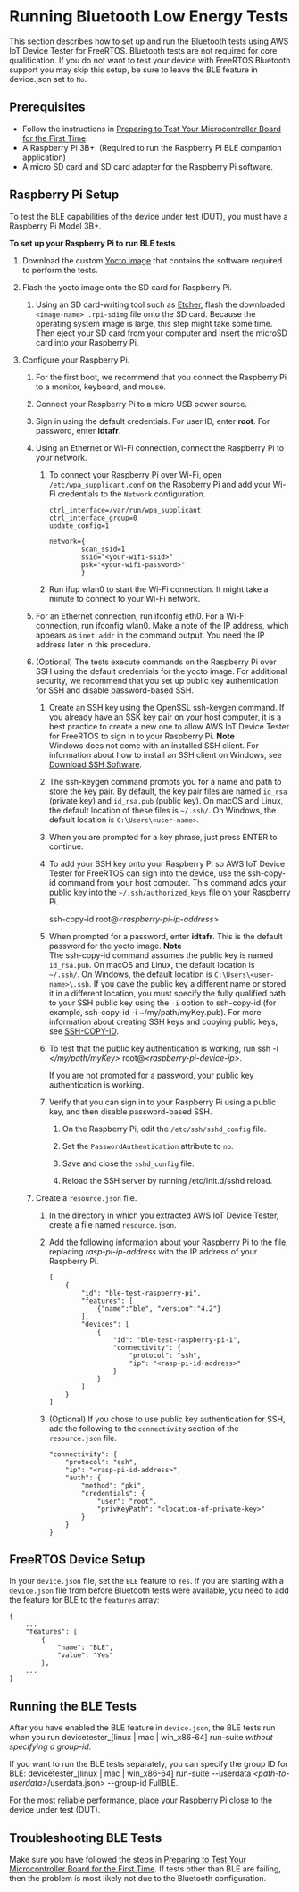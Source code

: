 # Running Bluetooth Low Energy Tests<a name="afr-bridgekeeper-dt-bt"></a>

This section describes how to set up and run the Bluetooth tests using AWS IoT Device Tester for FreeRTOS\. Bluetooth tests are not required for core qualification\. If you do not want to test your device with FreeRTOS Bluetooth support you may skip this setup, be sure to leave the BLE feature in device\.json set to `No`\.

## Prerequisites<a name="dt-bt-prereq"></a>
+ Follow the instructions in [Preparing to Test Your Microcontroller Board for the First Time](qual-steps.md)\.
+ A Raspberry Pi 3B\+\. \(Required to run the Raspberry Pi BLE companion application\)
+ A micro SD card and SD card adapter for the Raspberry Pi software\.

## Raspberry Pi Setup<a name="dt-bt-pi-setup"></a>

To test the BLE capabilities of the device under test \(DUT\), you must have a Raspberry Pi Model 3B\+\.

**To set up your Raspberry Pi to run BLE tests**

1. Download the custom [Yocto image](https://d232ctwt5kahio.cloudfront.net/afr/IDT_AFR_BLE_RaspberryPi_1.0.0.rpi-sdimg) that contains the software required to perform the tests\.

1. Flash the yocto image onto the SD card for Raspberry Pi\.

   1. Using an SD card\-writing tool such as [Etcher](https://www.balena.io/etcher), flash the downloaded `<image-name> .rpi-sdimg` file onto the SD card\. Because the operating system image is large, this step might take some time\. Then eject your SD card from your computer and insert the microSD card into your Raspberry Pi\.

1. Configure your Raspberry Pi\.

   1. For the first boot, we recommend that you connect the Raspberry Pi to a monitor, keyboard, and mouse\.

   1. Connect your Raspberry Pi to a micro USB power source\.

   1. Sign in using the default credentials\. For user ID, enter **root**\. For password, enter **idtafr**\.

   1. Using an Ethernet or Wi\-Fi connection, connect the Raspberry Pi to your network\.

      1. To connect your Raspberry Pi over Wi\-Fi, open `/etc/wpa_supplicant.conf` on the Raspberry Pi and add your Wi\-Fi credentials to the `Network` configuration\.

         ```
         ctrl_interface=/var/run/wpa_supplicant
         ctrl_interface_group=0
         update_config=1
         
         network={
                 scan_ssid=1
                 ssid="<your-wifi-ssid>"
                 psk="<your-wifi-password>"
                 }
         ```

      1. Run ifup wlan0 to start the Wi\-Fi connection\. It might take a minute to connect to your Wi\-Fi network\.

   1. For an Ethernet connection, run ifconfig eth0\. For a Wi\-Fi connection, run ifconfig wlan0\. Make a note of the IP address, which appears as `inet addr` in the command output\. You need the IP address later in this procedure\. 

   1. \(Optional\) The tests execute commands on the Raspberry Pi over SSH using the default credentials for the yocto image\. For additional security, we recommend that you set up public key authentication for SSH and disable password\-based SSH\.

      1. Create an SSH key using the OpenSSL ssh\-keygen command\. If you already have an SSK key pair on your host computer, it is a best practice to create a new one to allow AWS IoT Device Tester for FreeRTOS to sign in to your Raspberry Pi\.
**Note**  
Windows does not come with an installed SSH client\. For information about how to install an SSH client on Windows, see [Download SSH Software](hhttps://www.ssh.com/ssh/#sec-Download-client-software)\.

      1. The ssh\-keygen command prompts you for a name and path to store the key pair\. By default, the key pair files are named `id_rsa` \(private key\) and `id_rsa.pub` \(public key\)\. On macOS and Linux, the default location of these files is `~/.ssh/`\. On Windows, the default location is `C:\Users\<user-name>`\.

      1. When you are prompted for a key phrase, just press ENTER to continue\.

      1. To add your SSH key onto your Raspberry Pi so AWS IoT Device Tester for FreeRTOS can sign into the device, use the ssh\-copy\-id command from your host computer\. This command adds your public key into the `~/.ssh/authorized_keys` file on your Raspberry Pi\.

         ssh\-copy\-id root@*<raspberry\-pi\-ip\-address>*

      1. When prompted for a password, enter **idtafr**\. This is the default password for the yocto image\.
**Note**  
The ssh\-copy\-id command assumes the public key is named `id_rsa.pub`\. On macOS and Linux, the default location is ` ~/.ssh/`\. On Windows, the default location is `C:\Users\<user-name>\.ssh`\. If you gave the public key a different name or stored it in a different location, you must specify the fully qualified path to your SSH public key using the `-i` option to ssh\-copy\-id \(for example, ssh\-copy\-id \-i \~/my/path/myKey\.pub\)\. For more information about creating SSH keys and copying public keys, see [SSH\-COPY\-ID](https://www.ssh.com/ssh/copy-id)\.

      1. To test that the public key authentication is working, run ssh \-i *</my/path/myKey>* root@*<raspberry\-pi\-device\-ip>*\.

         If you are not prompted for a password, your public key authentication is working\.

      1. Verify that you can sign in to your Raspberry Pi using a public key, and then disable password\-based SSH\.

         1. On the Raspberry Pi, edit the `/etc/ssh/sshd_config` file\.

         1. Set the `PasswordAuthentication` attribute to `no`\.

         1. Save and close the `sshd_config` file\.

         1. Reload the SSH server by running /etc/init\.d/sshd reload\.

   1. Create a `resource.json` file\.

      1. In the directory in which you extracted AWS IoT Device Tester, create a file named `resource.json`\.

      1. Add the following information about your Raspberry Pi to the file, replacing *rasp\-pi\-ip\-address* with the IP address of your Raspberry Pi\.

         ```
         [
             {
                 "id": "ble-test-raspberry-pi",
                 "features": [
                     {"name":"ble", "version":"4.2"}
                 ],
                 "devices": [
                     {
                         "id": "ble-test-raspberry-pi-1",
                         "connectivity": {
                             "protocol": "ssh",
                             "ip": "<rasp-pi-id-address>"
                         }
                     }
                 ]
             }
         ]
         ```

      1. \(Optional\) If you chose to use public key authentication for SSH, add the following to the `connectivity` section of the `resource.json` file\.

         ```
         "connectivity": {
             "protocol": "ssh",
             "ip": "<rasp-pi-id-address>",
             "auth": {
                 "method": "pki",
                 "credentials": {
                     "user": "root",
                     "privKeyPath": "<location-of-private-key>"
                 }
             }
         }
         ```

## FreeRTOS Device Setup<a name="afr-device-setup"></a>

In your `device.json` file, set the `BLE` feature to `Yes`\. If you are starting with a `device.json` file from before Bluetooth tests were available, you need to add the feature for BLE to the `features` array:

```
{
    ...
    "features": [
        {
            "name": "BLE",
            "value": "Yes"
        },
    ...
}
```

## Running the BLE Tests<a name="running-ble-test"></a>

After you have enabled the BLE feature in `device.json`, the BLE tests run when you run devicetester\_\[linux \| mac \| win\_x86\-64\] run\-suite *without specifying a group\-id*\.

If you want to run the BLE tests separately, you can specify the group ID for BLE: devicetester\_\[linux \| mac \| win\_x86\-64\] run\-suite \-\-userdata *<path\-to\-userdata>*/userdata\.json> \-\-group\-id FullBLE\.

For the most reliable performance, place your Raspberry Pi close to the device under test \(DUT\)\.

## Troubleshooting BLE Tests<a name="troubleshooting-ble"></a>

Make sure you have followed the steps in [Preparing to Test Your Microcontroller Board for the First Time](qual-steps.md)\. If tests other than BLE are failing, then the problem is most likely not due to the Bluetooth configuration\.